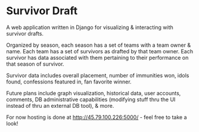 # Survivor Draft

A web application written in Django for visualizing & interacting with survivor drafts.

Organized by season, each season has a set of teams with a team owner & name. Each team has a set of survivors as drafted by that team owner. Each survivor has data associated with them pertaining to their performance on that season of survivor.

Survivor data includes overall placement, number of immunities won, idols found, confessions featured in, fan favorite winner.

Future plans include graph visualization, historical data, user accounts, comments, DB administrative capabilities (modifying stuff thru the UI instead of thru an external DB tool), & more.

For now hosting is done at http://45.79.100.226:5000/ - feel free to take a look!
